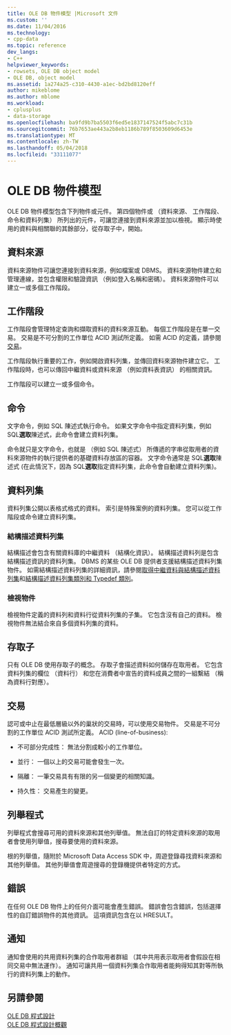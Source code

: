 ```yaml
---
title: OLE DB 物件模型 |Microsoft 文件
ms.custom: ''
ms.date: 11/04/2016
ms.technology:
- cpp-data
ms.topic: reference
dev_langs:
- C++
helpviewer_keywords:
- rowsets, OLE DB object model
- OLE DB, object model
ms.assetid: 1a274a25-c310-4430-a1ec-bd2bd8120eff
author: mikeblome
ms.author: mblome
ms.workload:
- cplusplus
- data-storage
ms.openlocfilehash: ba9fd9b7ba5503f6ed5e1837147524f5abc7c31b
ms.sourcegitcommit: 76b7653ae443a2b8eb1186b789f8503609d6453e
ms.translationtype: MT
ms.contentlocale: zh-TW
ms.lasthandoff: 05/04/2018
ms.locfileid: "33111077"
---
```

# <a name="ole-db-object-model"></a>OLE DB 物件模型
OLE DB 物件模型包含下列物件或元件。 第四個物件或 （資料來源、 工作階段、 命令和資料列集） 所列出的元件，可讓您連接到資料來源並加以檢視。 顯示時使用的資料與相關聯的其餘部分，從存取子中，開始。  
  
## <a name="data-sources"></a>資料來源  
 資料來源物件可讓您連接到資料來源，例如檔案或 DBMS。 資料來源物件建立和管理連線，並包含權限和驗證資訊 （例如登入名稱和密碼）。 資料來源物件可以建立一或多個工作階段。  
  
## <a name="sessions"></a>工作階段  
 工作階段會管理特定查詢和擷取資料的資料來源互動。 每個工作階段是在單一交易。 交易是不可分割的工作單位 ACID 測試所定義。 如需 ACID 的定義，請參閱[交易](#vcconoledbcomponents_transactions)。  
  
 工作階段執行重要的工作，例如開啟資料列集，並傳回資料來源物件建立它。 工作階段時，也可以傳回中繼資料或資料來源 （例如資料表資訊） 的相關資訊。  
  
 工作階段可以建立一或多個命令。  
  
## <a name="commands"></a>命令  
 文字命令，例如 SQL 陳述式執行命令。 如果文字命令中指定資料列集，例如 SQL**選取**陳述式，此命令會建立資料列集。  
  
 命令就只是文字命令，也就是 （例如 SQL 陳述式） 所傳遞的字串從取用者的資料來源物件的執行提供者的基礎資料存放區的容器。 文字命令通常是 SQL**選取**陳述式 (在此情況下，因為 SQL**選取**指定資料列集，此命令會自動建立資料列集)。  
  
## <a name="rowsets"></a>資料列集  
 資料列集公開以表格式格式的資料。 索引是特殊案例的資料列集。 您可以從工作階段或命令建立資料列集。  
  
### <a name="schema-rowsets"></a>結構描述資料列集  
 結構描述會包含有關資料庫的中繼資料 （結構化資訊）。 結構描述資料列是包含結構描述資訊的資料列集。 DBMS 的某些 OLE DB 提供者支援結構描述資料列集物件。 如需結構描述資料列集的詳細資訊，請參閱[取得中繼資料與結構描述資料列集](../../data/oledb/obtaining-metadata-with-schema-rowsets.md)和[結構描述資料列集類別和 Typedef 類別](../../data/oledb/schema-rowset-classes-and-typedef-classes.md)。  
  
### <a name="view-objects"></a>檢視物件  
 檢視物件定義的資料列和資料行從資料列集的子集。 它包含沒有自己的資料。 檢視物件無法結合來自多個資料列集的資料。  
  
## <a name="accessors"></a>存取子  
 只有 OLE DB 使用存取子的概念。 存取子會描述資料如何儲存在取用者。 它包含資料列集的欄位 （資料行） 和您在消費者中宣告的資料成員之間的一組繫結 （稱為資料行對應）。  
  
##  <a name="vcconoledbcomponents_transactions"></a> 交易  
 認可或中止在最低層級以外的巢狀的交易時，可以使用交易物件。 交易是不可分割的工作單位 ACID 測試所定義。 ACID (line-of-business):  
  
-   不可部分完成性： 無法分割成較小的工作單位。  
  
-   並行： 一個以上的交易可能會發生一次。  
  
-   隔離： 一筆交易具有有限的另一個變更的相關知識。  
  
-   持久性： 交易產生的變更。  
  
## <a name="enumerators"></a>列舉程式  
 列舉程式會搜尋可用的資料來源和其他列舉值。 無法自訂的特定資料來源的取用者會使用列舉值，搜尋要使用的資料來源。  
  
 根的列舉值，隨附於 Microsoft Data Access SDK 中，周遊登錄尋找資料來源和其他列舉值。 其他列舉值會周遊搜尋的登錄機提供者特定的方式。  
  
## <a name="errors"></a>錯誤  
 在任何 OLE DB 物件上的任何介面可能會產生錯誤。 錯誤會包含錯誤，包括選擇性的自訂錯誤物件的其他資訊。 這項資訊包含在以 HRESULT。  
  
## <a name="notifications"></a>通知  
 通知會使用的共用資料列集的合作取用者群組 （其中共用表示取用者會假設在相同交易中無法運作）。 通知可讓共用一個資料列集合作取用者能夠得知其對等所執行的資料列集上的動作。  
  
## <a name="see-also"></a>另請參閱  
 [OLE DB 程式設計](../../data/oledb/ole-db-programming.md)   
 [OLE DB 程式設計概觀](../../data/oledb/ole-db-programming-overview.md)